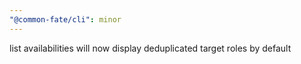 ```yaml
---
"@common-fate/cli": minor
---
```


list availabilities will now display deduplicated target roles by default
